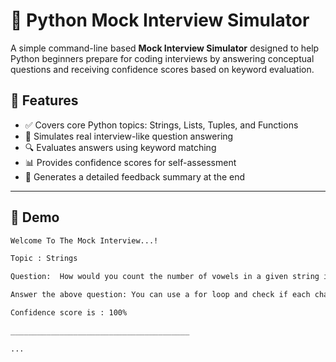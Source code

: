 # 🧠 Python Mock Interview Simulator

A simple command-line based **Mock Interview Simulator** designed to help Python beginners prepare for coding interviews by answering conceptual questions and receiving confidence scores based on keyword evaluation.

## 🚀 Features

- ✅ Covers core Python topics: Strings, Lists, Tuples, and Functions
- 🧠 Simulates real interview-like question answering
- 🔍 Evaluates answers using keyword matching
- 📊 Provides confidence scores for self-assessment
- 📝 Generates a detailed feedback summary at the end

---

## 📸 Demo

```bash
Welcome To The Mock Interview...!

Topic : Strings 

Question:  How would you count the number of vowels in a given string in Python?

Answer the above question: You can use a for loop and check if each character is a vowel using if char in 'aeiou'.

Confidence score is : 100% 

________________________________________ 

...
